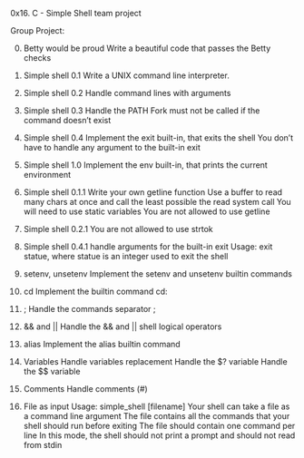0x16. C - Simple Shell team project

Group Project:

0. Betty would be proud
Write a beautiful code that passes the Betty checks

1. Simple shell 0.1
Write a UNIX command line interpreter.

2. Simple shell 0.2
Handle command lines with arguments


3. Simple shell 0.3
Handle the PATH
Fork must not be called if the command doesn’t exist


4. Simple shell 0.4
Implement the exit built-in, that exits the shell
You don’t have to handle any argument to the built-in exit


5. Simple shell 1.0
Implement the env built-in, that prints the current environment


6. Simple shell 0.1.1
Write your own getline function
Use a buffer to read many chars at once and call the least possible the read system call
You will need to use static variables
You are not allowed to use getline


7. Simple shell 0.2.1
You are not allowed to use strtok


8. Simple shell 0.4.1
handle arguments for the built-in exit
Usage: exit statue, where statue is an integer used to exit the shell


9. setenv, unsetenv
Implement the setenv and unsetenv builtin commands


10. cd
Implement the builtin command cd:


11. ;
Handle the commands separator ;


12. && and ||
Handle the && and || shell logical operators


13. alias
Implement the alias builtin command


14. Variables
Handle variables replacement
Handle the $? variable
Handle the $$ variable


15. Comments
Handle comments (#)


16. File as input
Usage: simple_shell [filename]
Your shell can take a file as a command line argument
The file contains all the commands that your shell should run before exiting
The file should contain one command per line
In this mode, the shell should not print a prompt and should not read from stdin
